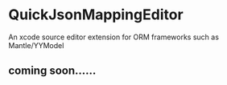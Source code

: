# QuickJsonMappingEditor
An xcode source editor extension for ORM frameworks such as Mantle/YYModel

## coming soon......
